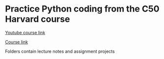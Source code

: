 # Practice Python coding from the C50 Harvard course
[Youtube course link](https://www.youtube.com/watch?v=nLRL_NcnK-4)

[Course link](https://cs50.harvard.edu/python/2022/)

Folders contain lecture notes and assignment projects
